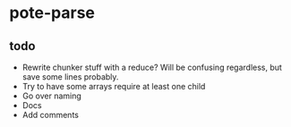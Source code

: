 # pote-parse

## todo

- Rewrite chunker stuff with a reduce? Will be confusing regardless, but save
  some lines probably.
- Try to have some arrays require at least one child
- Go over naming
- Docs
- Add comments
